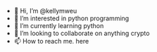 - 👋 Hi, I’m @kellymweu
- 👀 I’m interested in python programming
- 🌱 I’m currently learning python
- 💞️ I’m looking to collaborate on anything crypto
- 📫 How to reach me. here

<!---
kellymweu/kellymweu is a ✨ special ✨ repository because its `README.md` (this file) appears on your GitHub profile.
You can click the Preview link to take a look at your changes.
--->
